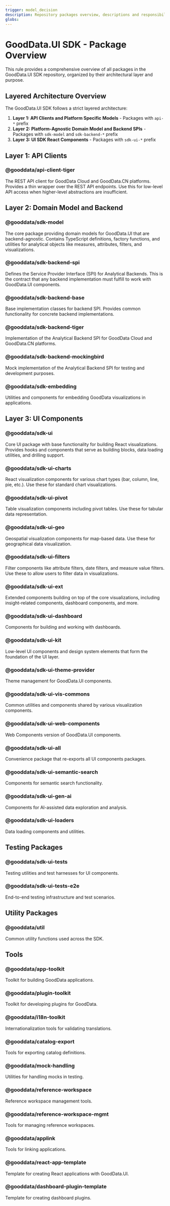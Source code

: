 ```yaml
---
trigger: model_decision
description: Repository packages overview, descriptions and responsibilities
globs:
---
```


# GoodData.UI SDK - Package Overview

This rule provides a comprehensive overview of all packages in the GoodData.UI SDK repository, organized by their architectural layer and purpose.

## Layered Architecture Overview

The GoodData.UI SDK follows a strict layered architecture:

1. **Layer 1: API Clients and Platform Specific Models** - Packages with `api-*` prefix
2. **Layer 2: Platform-Agnostic Domain Model and Backend SPIs** - Packages with `sdk-model` and `sdk-backend-*` prefix
3. **Layer 3: UI SDK React Components** - Packages with `sdk-ui-*` prefix

## Layer 1: API Clients

### @gooddata/api-client-tiger

The REST API client for GoodData Cloud and GoodData.CN platforms. Provides a thin wrapper over the REST API endpoints. Use this for low-level API access when higher-level abstractions are insufficient.

## Layer 2: Domain Model and Backend

### @gooddata/sdk-model

The core package providing domain models for GoodData.UI that are backend-agnostic. Contains TypeScript definitions, factory functions, and utilities for analytical objects like measures, attributes, filters, and visualizations.

### @gooddata/sdk-backend-spi

Defines the Service Provider Interface (SPI) for Analytical Backends. This is the contract that any backend implementation must fulfill to work with GoodData.UI components.

### @gooddata/sdk-backend-base

Base implementation classes for backend SPI. Provides common functionality for concrete backend implementations.

### @gooddata/sdk-backend-tiger

Implementation of the Analytical Backend SPI for GoodData Cloud and GoodData.CN platforms.

### @gooddata/sdk-backend-mockingbird

Mock implementation of the Analytical Backend SPI for testing and development purposes.

### @gooddata/sdk-embedding

Utilities and components for embedding GoodData visualizations in applications.

## Layer 3: UI Components

### @gooddata/sdk-ui

Core UI package with base functionality for building React visualizations. Provides hooks and components that serve as building blocks, data loading utilities, and drilling support.

### @gooddata/sdk-ui-charts

React visualization components for various chart types (bar, column, line, pie, etc.). Use these for standard chart visualizations.

### @gooddata/sdk-ui-pivot

Table visualization components including pivot tables. Use these for tabular data representation.

### @gooddata/sdk-ui-geo

Geospatial visualization components for map-based data. Use these for geographical data visualization.

### @gooddata/sdk-ui-filters

Filter components like attribute filters, date filters, and measure value filters. Use these to allow users to filter data in visualizations.

### @gooddata/sdk-ui-ext

Extended components building on top of the core visualizations, including insight-related components, dashboard components, and more.

### @gooddata/sdk-ui-dashboard

Components for building and working with dashboards.

### @gooddata/sdk-ui-kit

Low-level UI components and design system elements that form the foundation of the UI layer.

### @gooddata/sdk-ui-theme-provider

Theme management for GoodData.UI components.

### @gooddata/sdk-ui-vis-commons

Common utilities and components shared by various visualization components.

### @gooddata/sdk-ui-web-components

Web Components version of GoodData.UI components.

### @gooddata/sdk-ui-all

Convenience package that re-exports all UI components packages.

### @gooddata/sdk-ui-semantic-search

Components for semantic search functionality.

### @gooddata/sdk-ui-gen-ai

Components for AI-assisted data exploration and analysis.

### @gooddata/sdk-ui-loaders

Data loading components and utilities.

## Testing Packages

### @gooddata/sdk-ui-tests

Testing utilities and test harnesses for UI components.

### @gooddata/sdk-ui-tests-e2e

End-to-end testing infrastructure and test scenarios.

## Utility Packages

### @gooddata/util

Common utility functions used across the SDK.

## Tools

### @gooddata/app-toolkit

Toolkit for building GoodData applications.

### @gooddata/plugin-toolkit

Toolkit for developing plugins for GoodData.

### @gooddata/i18n-toolkit

Internationalization tools for validating translations.

### @gooddata/catalog-export

Tools for exporting catalog definitions.

### @gooddata/mock-handling

Utilities for handling mocks in testing.

### @gooddata/reference-workspace

Reference workspace management tools.

### @gooddata/reference-workspace-mgmt

Tools for managing reference workspaces.

### @gooddata/applink

Tools for linking applications.

### @gooddata/react-app-template

Template for creating React applications with GoodData.UI.

### @gooddata/dashboard-plugin-template

Template for creating dashboard plugins.
